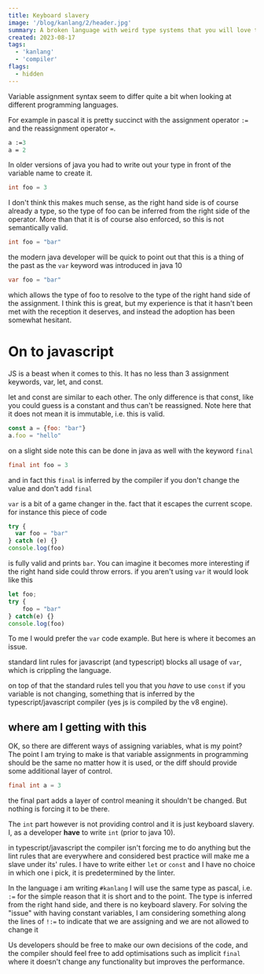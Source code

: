 ```yaml
---
title: Keyboard slavery
image: '/blog/kanlang/2/header.jpg'
summary: A broken language with weird type systems that you will love to hate
created: 2023-08-17
tags:
  - 'kanlang'
  - 'compiler'
flags:
  - hidden
---
```


Variable assignment syntax seem to differ quite a bit when looking at different programming languages.

For example in pascal it is pretty succinct with the assignment operator `:=` and the reassignment operator `=`.
```pascal
a :=3
a = 2
```
In older versions of java you had to write out your type in front of the variable name to create it.
```java
int foo = 3
```
I don't think this makes much sense, as the right hand side is of course already a type, so the type of foo can be inferred from the right side of the operator. More than that it is of course also enforced, so this is not semantically valid.
```java
int foo = "bar"
```
the modern java developer will be quick to point out that this is a thing of the past as the `var` keyword was introduced in java 10
```java
var foo = "bar"
```
which allows the type of foo to resolve to the type of the right hand side of the assignment.
I think this is great, but my experience is that it hasn't been met with the reception it deserves, and instead the adoption has been somewhat hesitant.

# On to javascript
JS is a beast when it comes to this.
It has no less than 3 assignment keywords, var, let, and const.

let and const are similar to each other. The only difference is that const, like you could guess is a constant and thus can't be reassigned. Note here that it does not mean it is immutable, i.e. this is valid.
```js
const a = {foo: "bar"}
a.foo = "hello"
```

on a slight side note this can be done in java as well with the keyword `final`
```java
final int foo = 3
```
and in fact this `final` is inferred by the compiler if you don't change the value and don't add `final`

`var` is a bit of a game changer in the. fact that it escapes the current scope.
for instance this piece of code
```js
try {
  var foo = "bar"
} catch (e) {}
console.log(foo)
```
is fully valid and prints `bar`. You can imagine it becomes more interesting if the right hand side could throw errors.
if you aren't using `var` it would look like this
```js
let foo;
try {
	foo = "bar"
} catch(e) {}
console.log(foo)
```
To me I would prefer the `var` code example.
But here is where it becomes an issue.

standard lint rules for javascript (and typescript) blocks all usage of `var`, which is crippling the language.

on top of that the standard rules tell you that you *have* to use `const` if you variable is not changing, something that is inferred by the typescript/javascript compiler (yes js is compiled by the v8 engine).

## where am I getting with this

OK, so there are different ways of assigning variables, what is my point?
The point I am trying to make is that variable assignments in programming should be the same no matter how it is used, or the diff should provide some additional layer of control.

```java
final int a = 3
```
the final part adds a layer of control meaning it shouldn't be changed. But nothing is forcing it to be there.

The `int` part however is not providing control and it is just keyboard slavery. I, as a developer **have** to write `int` (prior to java 10).

in typescript/javascript the compiler isn't forcing me to do anything but the lint rules that are everywhere and considered best practice will make me a slave under its' rules.
I have to write either `let` or `const` and I have no choice in which one i pick, it is predetermined by the linter.


In the language i am writing `#kanlang` I will use the same type as pascal, i.e. `:=` for the simple reason that it is short and to the point. The type is inferred from the right hand side, and there is no keyboard slavery.
For solving the "issue" with having constant variables, I am considering something along the lines of `!:=` to indicate that we are assigning and we are not allowed to change it

Us developers should be free to make our own decisions of the code, and the compiler should feel free to add optimisations such as implicit `final` where it doesn't change any functionality but improves the performance.